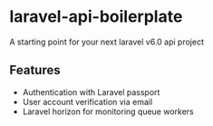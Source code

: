 # laravel-api-boilerplate
A starting point for your next laravel v6.0 api project

## Features
* Authentication with Laravel passport
* User account verification via email
* Laravel horizon for monitoring queue workers